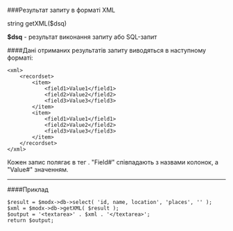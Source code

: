 ###Результат запиту в форматі XML

string getXML($dsq)

**$dsq** - результат виконання запиту або SQL-запит

####Дані отриманих результатів запиту виводяться в наступному форматі:

	<xml>  
		<recordset>  
			<item>  
				<field1>Value1</field1>  
				<field2>Value2</field2>  
				<field3>Value3</field3>  
			</item>  
			<item>  
				<field1>Value1</field1>  
				<field2>Value2</field2>  
				<field3>Value3</field3>  
			</item>  
		</recordset>  
	</xml>

Кожен запис полягає в тег <item>. "Field#" співпадають з назвами колонок, а "Value#" значенням.

***

####Приклад

	$result = $modx->db->select( 'id, name, location', 'places', '' );  
	$xml = $modx->db->getXML( $result );   
	$output = '<textarea>' . $xml . '</textarea>';   
	return $output;